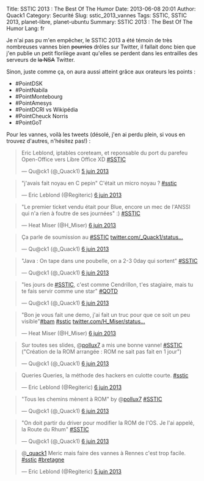 Title: SSTIC 2013 : The Best Of The Humor
Date: 2013-06-08 20:01
Author: Quack1
Category: Securité
Slug: sstic_2013_vannes
Tags: SSTIC, SSTIC 2013, planet-libre, planet-ubuntu
Summary:  SSTIC 2013 : The Best Of The Humor
Lang: fr

Je n'ai pas pu m'en empêcher, le SSTIC 2013 a été témoin de très nombreuses vannes bien <s>pourries</s> drôles sur Twitter, il fallait donc bien que j'en publie un petit florilège avant qu'elles se perdent dans les entrailles des serveurs de <s>la NSA</s> Twitter.

Sinon, juste comme ça, on aura aussi atteint grâce aux orateurs les points : 

- \#PointDSK
- \#PointNabila
- \#PointMontebourg
- \#PointAmesys
- \#PointDCRI vs Wikipédia
- \#PointCheuck Norris
- \#PointGoT

Pour les vannes, voilà les tweets (désolé, j'en ai perdu plein, si vous en trouvez d'autres, n'hésitez pas!) : 

<blockquote class="twitter-tweet" lang="fr"><p>Eric Leblond, iptables coreteam, et reponsable du port du parefeu Open-Office vers Libre Office XD <a href="https://twitter.com/search/%23SSTIC">#SSTIC</a></p>&mdash; Qu@ck1 (@_Quack1) <a href="https://twitter.com/_Quack1/status/342265109294481408">5 juin 2013</a></blockquote>

<blockquote class="twitter-tweet" lang="fr"><p>"j'avais fait noyau en C pepin" C'était un micro noyau ? <a href="https://twitter.com/search/%23sstic">#sstic</a></p>&mdash; Eric Leblond (@Regiteric) <a href="https://twitter.com/Regiteric/status/342554889228021760">6 juin 2013</a></blockquote>

<blockquote class="twitter-tweet" lang="fr"><p>"Le premier ticket vendu était pour Blue, encore un mec de l'ANSSI qui n'a rien à foutre de ses journées" :) <a href="https://twitter.com/search/%23SSTIC">#SSTIC</a></p>&mdash; Heat Miser (@H_Miser) <a href="https://twitter.com/H_Miser/status/342650361401704449">6 juin 2013</a></blockquote>

<blockquote class="twitter-tweet" lang="fr"><p>Ça parle de soumission au <a href="https://twitter.com/search/%23SSTIC">#SSTIC</a> <a href="http://t.co/0VJyAYLB9L" title="http://twitter.com/_Quack1/status/342649666636226560/photo/1">twitter.com/_Quack1/status…</a></p>&mdash; Qu@ck1 (@_Quack1) <a href="https://twitter.com/_Quack1/status/342649666636226560">6 juin 2013</a></blockquote>

<blockquote class="twitter-tweet" lang="fr"><p>"Java : On tape dans une poubelle, on a 2-3 0day qui sortent" <a href="https://twitter.com/search/%23SSTIC">#SSTIC</a></p>&mdash; Qu@ck1 (@_Quack1) <a href="https://twitter.com/_Quack1/status/342652332732985345">6 juin 2013</a></blockquote>

<blockquote class="twitter-tweet" lang="fr"><p>"les jours de <a href="https://twitter.com/search/%23SSTIC">#SSTIC</a>, c'est comme Cendrillon, t'es stagiaire, mais tu te fais servir comme une star" <a href="https://twitter.com/search/%23QOTD">#QOTD</a></p>&mdash; Qu@ck1 (@_Quack1) <a href="https://twitter.com/_Quack1/status/342708549585100801">6 juin 2013</a></blockquote>

<blockquote class="twitter-tweet" lang="fr"><p>"Bon je vous fait une demo, j'ai fait un truc pour que ce soit un peu visible"<a href="https://twitter.com/search/%23bam">#bam</a> <a href="https://twitter.com/search/%23sstic">#sstic</a> <a href="http://t.co/ZeUd63SiaB" title="http://twitter.com/H_Miser/status/342551680145047552/photo/1">twitter.com/H_Miser/status…</a></p>&mdash; Heat Miser (@H_Miser) <a href="https://twitter.com/H_Miser/status/342551680145047552">6 juin 2013</a></blockquote>

<blockquote class="twitter-tweet" lang="fr"><p>Sur toutes ses slides, @<a href="https://twitter.com/pollux7">pollux7</a> a mis une bonne vanne! <a href="https://twitter.com/search/%23SSTIC">#SSTIC</a> ("Création de la ROM arrangée : ROM ne sait pas fait en 1 jour")</p>&mdash; Qu@ck1 (@_Quack1) <a href="https://twitter.com/_Quack1/status/342548750453055488">6 juin 2013</a></blockquote>

<blockquote class="twitter-tweet" lang="fr"><p>Queries Queries, la méthode des hackers en culotte courte. <a href="https://twitter.com/search/%23sstic">#sstic</a></p>&mdash; Eric Leblond (@Regiteric) <a href="https://twitter.com/Regiteric/status/342591681574604801">6 juin 2013</a></blockquote>

<blockquote class="twitter-tweet" lang="fr"><p>"Tous les chemins mènent à ROM" by @<a href="https://twitter.com/pollux7">pollux7</a> <a href="https://twitter.com/search/%23SSTIC">#SSTIC</a></p>&mdash; Qu@ck1 (@_Quack1) <a href="https://twitter.com/_Quack1/status/342549210337525760">6 juin 2013</a></blockquote>

<blockquote class="twitter-tweet" lang="fr"><p>"On doit partir du driver pour modifier la ROM de l'OS. Je l'ai appelé, la Route du Rhum" <a href="https://twitter.com/search/%23SSTIC">#SSTIC</a></p>&mdash; Qu@ck1 (@_Quack1) <a href="https://twitter.com/_Quack1/status/342548173694328832">6 juin 2013</a></blockquote>

<blockquote class="twitter-tweet" lang="fr"><p>@<a href="https://twitter.com/_quack1">_quack1</a> Meric mais faire des vannes à Rennes c'est trop facile. <a href="https://twitter.com/search/%23sstic">#sstic</a> <a href="https://twitter.com/search/%23bretagne">#bretagne</a></p>&mdash; Eric Leblond (@Regiteric) <a href="https://twitter.com/Regiteric/status/342228874475737089">5 juin 2013</a></blockquote>
<script async src="//platform.twitter.com/widgets.js" charset="utf-8"></script>